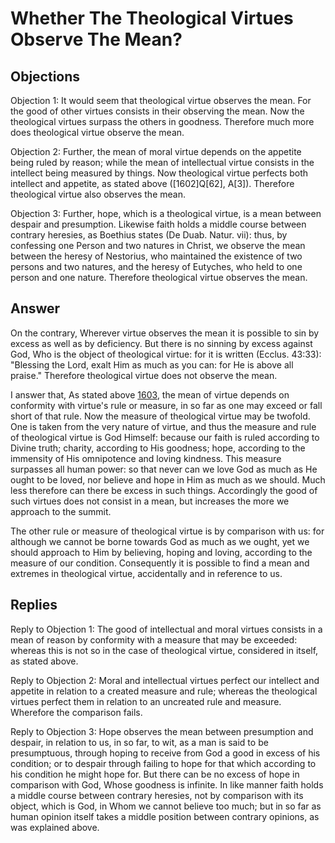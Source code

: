 # Whether The Theological Virtues Observe The Mean?

## Objections

Objection 1: It would seem that theological virtue observes the mean. For the good of other virtues consists in their observing the mean. Now the theological virtues surpass the others in goodness. Therefore much more does theological virtue observe the mean.

Objection 2: Further, the mean of moral virtue depends on the appetite being ruled by reason; while the mean of intellectual virtue consists in the intellect being measured by things. Now theological virtue perfects both intellect and appetite, as stated above ([1602]Q[62], A[3]). Therefore theological virtue also observes the mean.

Objection 3: Further, hope, which is a theological virtue, is a mean between despair and presumption. Likewise faith holds a middle course between contrary heresies, as Boethius states (De Duab. Natur. vii): thus, by confessing one Person and two natures in Christ, we observe the mean between the heresy of Nestorius, who maintained the existence of two persons and two natures, and the heresy of Eutyches, who held to one person and one nature. Therefore theological virtue observes the mean.

## Answer

On the contrary, Wherever virtue observes the mean it is possible to sin by excess as well as by deficiency. But there is no sinning by excess against God, Who is the object of theological virtue: for it is written (Ecclus. 43:33): "Blessing the Lord, exalt Him as much as you can: for He is above all praise." Therefore theological virtue does not observe the mean.

I answer that, As stated above [1603](A[1]), the mean of virtue depends on conformity with virtue's rule or measure, in so far as one may exceed or fall short of that rule. Now the measure of theological virtue may be twofold. One is taken from the very nature of virtue, and thus the measure and rule of theological virtue is God Himself: because our faith is ruled according to Divine truth; charity, according to His goodness; hope, according to the immensity of His omnipotence and loving kindness. This measure surpasses all human power: so that never can we love God as much as He ought to be loved, nor believe and hope in Him as much as we should. Much less therefore can there be excess in such things. Accordingly the good of such virtues does not consist in a mean, but increases the more we approach to the summit.

The other rule or measure of theological virtue is by comparison with us: for although we cannot be borne towards God as much as we ought, yet we should approach to Him by believing, hoping and loving, according to the measure of our condition. Consequently it is possible to find a mean and extremes in theological virtue, accidentally and in reference to us.

## Replies

Reply to Objection 1: The good of intellectual and moral virtues consists in a mean of reason by conformity with a measure that may be exceeded: whereas this is not so in the case of theological virtue, considered in itself, as stated above.

Reply to Objection 2: Moral and intellectual virtues perfect our intellect and appetite in relation to a created measure and rule; whereas the theological virtues perfect them in relation to an uncreated rule and measure. Wherefore the comparison fails.

Reply to Objection 3: Hope observes the mean between presumption and despair, in relation to us, in so far, to wit, as a man is said to be presumptuous, through hoping to receive from God a good in excess of his condition; or to despair through failing to hope for that which according to his condition he might hope for. But there can be no excess of hope in comparison with God, Whose goodness is infinite. In like manner faith holds a middle course between contrary heresies, not by comparison with its object, which is God, in Whom we cannot believe too much; but in so far as human opinion itself takes a middle position between contrary opinions, as was explained above.